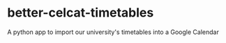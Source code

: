 # better-celcat-timetables
A python app to import our university's timetables into a Google Calendar
